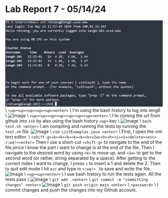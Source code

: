 # Lab Report 7 - 05/14/24
![Image](1.png) \\
```<up><up><up><up><up><enter>``` \\
I'm using the bash history to log into ieng6 \\
![Image](2.png) \\
```<up><up><up><up><up><up><up><enter>``` \\
I'm cloning the url from github into ```ssh``` by also using the bash history ```<up>``` key \\
![Image](3.png) \\
```bash test.sh <enter>``` 
I am compiling and running the tests by running the ```test.sh``` file.
![Image](4.png) \\
```vim ListExamples.java <enter>``` \\
First, I open the vim text editor. \\
```<shift-g><k><k><k><k><k><k><2w><h><h><i><1><delete><esc><:wq!><enter>```
Then I use a short-cut ```<shift-g>``` to navigate to the end of the file,since I know the part I want to change is at the end of the file. Then I navigate to the desired word by using  ```<k>``` to move up, and ```<2w>``` to get to the second word (or rather, string separated by a space). After getting to the correct index I want to change, I press ```i``` to insert a 1 and delete the 2. Then to quit edit mode I hit ```esc``` and type in ```<:wq!> ``` to save and write the file.
![Image](5.png) \\
```<up><up><enter>``` \\
I use bash history to run the tests again. All the tests pass \\
![Image](6.png) \\ 
```git add .<enter>``` \\
```git commit -m "committing changes" <enter>```
![Image](7.png) \\
```git push origin main <enter>``` \\
```<password>``` \\
I commit changes and push the changes into my Github account.
